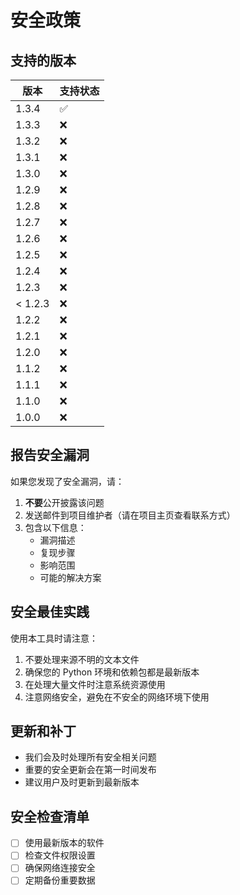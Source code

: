 # 安全政策

## 支持的版本

| 版本 | 支持状态 |
| --- | --- |
| 1.3.4| :white_check_mark:|
| 1.3.3 | :x: |
| 1.3.2 | :x: |
| 1.3.1 | :x: |
| 1.3.0 | :x: |
| 1.2.9 | :x: |
| 1.2.8 | :x: |
| 1.2.7 | :x: |
| 1.2.6 | :x: |
| 1.2.5 | :x: |
| 1.2.4 | :x: |
| 1.2.3 | :x: |
| < 1.2.3 | :x: |
| 1.2.2 | :x: |
| 1.2.1 | :x: |
| 1.2.0 | :x: |
| 1.1.2 | :x: |
| 1.1.1 | :x: |
| 1.1.0 | :x: |
| 1.0.0 | :x: |

## 报告安全漏洞

如果您发现了安全漏洞，请：

1. **不要**公开披露该问题
2. 发送邮件到项目维护者（请在项目主页查看联系方式）
3. 包含以下信息：
   - 漏洞描述
   - 复现步骤
   - 影响范围
   - 可能的解决方案

## 安全最佳实践

使用本工具时请注意：

1. 不要处理来源不明的文本文件
2. 确保您的 Python 环境和依赖包都是最新版本
3. 在处理大量文件时注意系统资源使用
4. 注意网络安全，避免在不安全的网络环境下使用

## 更新和补丁

- 我们会及时处理所有安全相关问题
- 重要的安全更新会在第一时间发布
- 建议用户及时更新到最新版本

## 安全检查清单

- [ ] 使用最新版本的软件
- [ ] 检查文件权限设置
- [ ] 确保网络连接安全
- [ ] 定期备份重要数据
